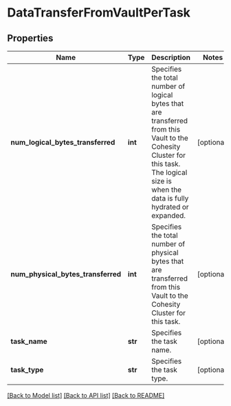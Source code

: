 # DataTransferFromVaultPerTask

## Properties
Name | Type | Description | Notes
------------ | ------------- | ------------- | -------------
**num_logical_bytes_transferred** | **int** | Specifies the total number of logical bytes that are transferred from this Vault to the Cohesity Cluster for this task. The logical size is when the data is fully hydrated or expanded. | [optional] 
**num_physical_bytes_transferred** | **int** | Specifies the total number of physical bytes that are transferred from this Vault to the Cohesity Cluster for this task. | [optional] 
**task_name** | **str** | Specifies the task name. | [optional] 
**task_type** | **str** | Specifies the task type. | [optional] 

[[Back to Model list]](../README.md#documentation-for-models) [[Back to API list]](../README.md#documentation-for-api-endpoints) [[Back to README]](../README.md)


